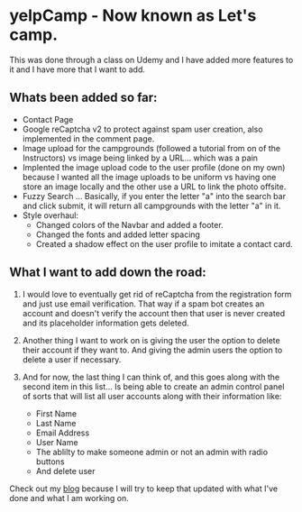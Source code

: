 # yelpCamp - Now known as Let's camp.

This was done through a class on Udemy and I have added more features to it and I have more that I want to add.

## Whats been added so far:
- Contact Page
- Google reCaptcha v2 to protect against spam user creation, also implemented in the comment page.
- Image upload for the campgrounds (followed a tutorial from on of the Instructors) vs image being linked by a URL... which was a pain
- Implented the image upload code to the user profile (done on my own) because I wanted all the image uploads to be uniform vs having one store an image locally and the other use a URL to link the photo offsite.
- Fuzzy Search ... Basically, if you enter the letter "a" into the search bar and click submit, it will return all campgrounds with the letter "a" in it.  
- Style overhaul:
	- Changed colors of the Navbar and added a footer.
    - Changed the fonts and added letter spacing
    - Created a shadow effect on the user profile to imitate a contact card.

## What I want to add down the road:
1. I would love to eventually get rid of reCaptcha from the registration form and just use email verification. That way if a spam bot creates an account and doesn't verify the account then that user is never created and its placeholder information gets deleted.

2. Another thing I want to work on is giving the user the option to delete their account if they want to. And giving the admin users the option to delete a user if necessary.

3. And for now, the last thing I can think of, and this goes along with the second item in this list... Is being able to create an admin control panel of sorts that will list all user accounts along with their information like:
   - First Name
   - Last Name
   - Email Address
   - User Name
   - The ablilty to make someone admin or not an admin with radio buttons
   - And delete user
   
   
Check out my [blog](https://blog.djpawson.me{:target="_blank"}) because I will try to keep that updated with what I've done and what I am working on.
